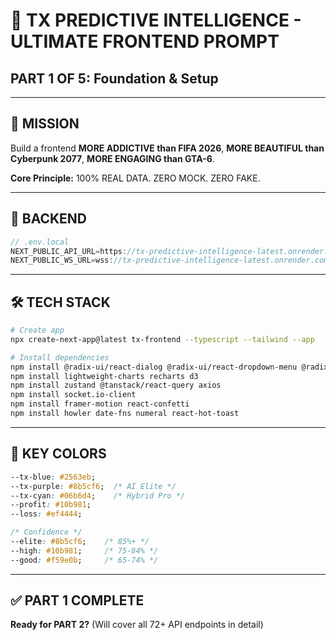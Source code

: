 # 🚀 TX PREDICTIVE INTELLIGENCE - ULTIMATE FRONTEND PROMPT
## PART 1 OF 5: Foundation & Setup

---

## 🎯 MISSION

Build a frontend **MORE ADDICTIVE than FIFA 2026**, **MORE BEAUTIFUL than Cyberpunk 2077**, **MORE ENGAGING than GTA-6**.

**Core Principle:** 100% REAL DATA. ZERO MOCK. ZERO FAKE.

---

## 🔗 BACKEND

```typescript
// .env.local
NEXT_PUBLIC_API_URL=https://tx-predictive-intelligence-latest.onrender.com
NEXT_PUBLIC_WS_URL=wss://tx-predictive-intelligence-latest.onrender.com
```

---

## 🛠️ TECH STACK

```bash
# Create app
npx create-next-app@latest tx-frontend --typescript --tailwind --app

# Install dependencies
npm install @radix-ui/react-dialog @radix-ui/react-dropdown-menu @radix-ui/react-select
npm install lightweight-charts recharts d3
npm install zustand @tanstack/react-query axios
npm install socket.io-client
npm install framer-motion react-confetti
npm install howler date-fns numeral react-hot-toast
```

---

## 🎨 KEY COLORS

```css
--tx-blue: #2563eb;
--tx-purple: #8b5cf6;  /* AI Elite */
--tx-cyan: #06b6d4;    /* Hybrid Pro */
--profit: #10b981;
--loss: #ef4444;

/* Confidence */
--elite: #8b5cf6;    /* 85%+ */
--high: #10b981;     /* 75-84% */
--good: #f59e0b;     /* 65-74% */
```

---

## ✅ PART 1 COMPLETE

**Ready for PART 2?** (Will cover all 72+ API endpoints in detail)
